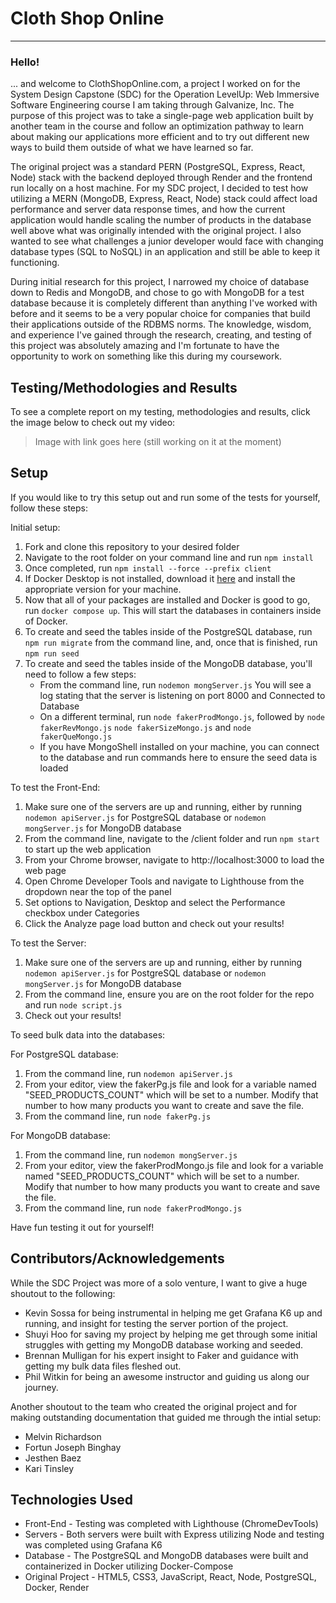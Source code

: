 # Cloth Shop Online
---

### Hello!
... and welcome to ClothShopOnline.com, a project I worked on for the System Design Capstone (SDC) for the Operation LevelUp: Web Immersive Software Engineering course I am taking through Galvanize, Inc. The purpose of this project was to take a single-page web application built by another team in the course and follow an optimization pathway to learn about making our applications more efficient and to try out different new ways to build them outside of what we have learned so far.

The original project was a standard PERN (PostgreSQL, Express, React, Node) stack with the backend deployed through Render and the frontend run locally on a host machine. For my SDC project, I decided to test how utilizing a MERN (MongoDB, Express, React, Node) stack could affect load performance and server data response times, and how the current application would handle scaling the number of products in the database well above what was originally intended with the original project. I also wanted to see what challenges a junior developer would face with changing database types (SQL to NoSQL) in an application and still be able to keep it functioning.

During initial research for this project, I narrowed my choice of database down to Redis and MongoDB, and chose to go with MongoDB for a test database because it is completely different than anything I've worked with before and it seems to be a very popular choice for companies that build their applications outside of the RDBMS norms. The knowledge, wisdom, and experience I've gained through the research, creating, and testing of this project was absolutely amazing and I'm fortunate to have the opportunity to work on something like this during my coursework.

## Testing/Methodologies and Results

To see a complete report on my testing, methodologies and results, click the image below to check out my video:

> Image with link goes here (still working on it at the moment)

## Setup

If you would like to try this setup out and run some of the tests for yourself, follow these steps:

Initial setup:
1. Fork and clone this repository to your desired folder
2. Navigate to the root folder on your command line and run `npm install`
3. Once completed, run `npm install --force --prefix client`
4. If Docker Desktop is not installed, download it [here](https://www.docker.com/products/docker-desktop/) and install the appropriate version for your machine.
5. Now that all of your packages are installed and Docker is good to go, run `docker compose up`. This will start the databases in containers inside of Docker.
6. To create and seed the tables inside of the PostgreSQL database, run `npm run migrate` from the command line, and, once that is finished, run `npm run seed`
7. To create and seed the tables inside of the MongoDB database, you'll need to follow a few steps:
    - From the command line, run `nodemon mongServer.js` You will see a log stating that the server is listening on port 8000 and Connected to Database
    - On a different terminal, run `node fakerProdMongo.js`, followed by `node fakerRevMongo.js` `node fakerSizeMongo.js` and `node fakerQueMongo.js`
    - If you have MongoShell installed on your machine, you can connect to the database and run commands here to ensure the seed data is loaded
    
To test the Front-End:
1. Make sure one of the servers are up and running, either by running `nodemon apiServer.js` for PostgreSQL database or `nodemon mongServer.js` for MongoDB database
2. From the command line, navigate to the /client folder and run `npm start` to start up the web application
3. From your Chrome browser, navigate to http://localhost:3000 to load the web page
4. Open Chrome Developer Tools and navigate to Lighthouse from the dropdown near the top of the panel
5. Set options to Navigation, Desktop and select the Performance checkbox under Categories
6. Click the Analyze page load button and check out your results!

To test the Server:
1. Make sure one of the servers are up and running, either by running `nodemon apiServer.js` for PostgreSQL database or `nodemon mongServer.js` for MongoDB database
2. From the command line, ensure you are on the root folder for the repo and run `node script.js`
3. Check out your results!
    
To seed bulk data into the databases:

For PostgreSQL database:
1. From the command line, run `nodemon apiServer.js`
2. From your editor, view the fakerPg.js file and look for a variable named "SEED_PRODUCTS_COUNT" which will be set to a number. Modify that number to how many products you want to create and save the file.
3. From the command line, run `node fakerPg.js`

For MongoDB database:
1. From the command line, run `nodemon mongServer.js`
2. From your editor, view the fakerProdMongo.js file and look for a variable named "SEED_PRODUCTS_COUNT" which will be set to a number. Modify that number to how many products you want to create and save the file.
3. From the command line, run `node fakerProdMongo.js`
    
Have fun testing it out for yourself!


## Contributors/Acknowledgements

While the SDC Project was more of a solo venture, I want to give a huge shoutout to the following:

- Kevin Sossa for being instrumental in helping me get Grafana K6 up and running, and insight for testing the server portion of the project.
- Shuyi Hoo for saving my project by helping me get through some initial struggles with getting my MongoDB database working and seeded.
- Brennan Mulligan for his expert insight to Faker and guidance with getting my bulk data files fleshed out.
- Phil Witkin for being an awesome instructor and guiding us along our journey.

Another shoutout to the team who created the original project and for making outstanding documentation that guided me through the intial setup:
- Melvin Richardson
- Fortun Joseph Binghay
- Jesthen Baez
- Kari Tinsley


## Technologies Used

- Front-End - Testing was completed with Lighthouse (ChromeDevTools)
- Servers - Both servers were built with Express utilizing Node and testing was completed using Grafana K6
- Database - The PostgreSQL and MongoDB databases were built and containerized in Docker utilizing Docker-Compose
- Original Project - HTML5, CSS3, JavaScript, React, Node, PostgreSQL, Docker, Render



